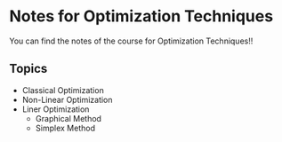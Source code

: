 # Notes for Optimization Techniques

You can find the notes of the course for Optimization Techniques!!

## Topics

- Classical Optimization
- Non-Linear Optimization
- Liner Optimization
  - Graphical Method 
  - Simplex Method 

